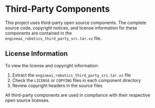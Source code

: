 # Third-Party Components

This project uses third-party open source components. The complete source code, copyright notices, and license information for these components are contained in the `engineai_robotics_third_party_src.tar.xz` file.

## License Information

To view the license and copyright information:

1. Extract the `engineai_robotics_third_party_src.tar.xz` file
2. Check the `LICENSE` or `COPYING` files in each component directory
3. Review copyright headers in the source files

All third-party components are used in compliance with their respective open source licenses.